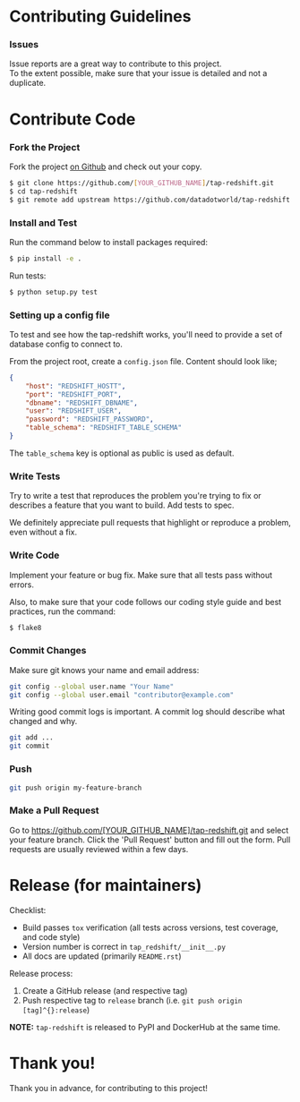 # Contributing Guidelines

### Issues
Issue reports are a great way to contribute to this project.  
To the extent possible, make sure that your issue is detailed and not a duplicate.

# Contribute Code

### Fork the Project

Fork the project [on Github](https://github.com/datadotworld/tap-redshift.git) and check out your copy.

```sh
$ git clone https://github.com/[YOUR_GITHUB_NAME]/tap-redshift.git
$ cd tap-redshift
$ git remote add upstream https://github.com/datadotworld/tap-redshift.git
```

### Install and Test

Run the command below to install packages required:

```sh
$ pip install -e .
```

Run tests:

```sh
$ python setup.py test
```

### Setting up a config file

To test and see how the tap-redshift works, you'll need to provide a set of database config to connect to.

From the project root, create a `config.json` file. Content should look like;

```json
{
    "host": "REDSHIFT_HOSTT",
    "port": "REDSHIFT_PORT",
    "dbname": "REDSHIFT_DBNAME",
    "user": "REDSHIFT_USER",
    "password": "REDSHIFT_PASSWORD",
    "table_schema": "REDSHIFT_TABLE_SCHEMA"
}
```
The `table_schema` key is optional as public is used as default.

### Write Tests
Try to write a test that reproduces the problem you're trying to fix or describes a feature that you want to build. Add tests to spec.

We definitely appreciate pull requests that highlight or reproduce a problem, even without a fix.

### Write Code

Implement your feature or bug fix. Make sure that all tests pass without errors.

Also, to make sure that your code follows our coding style guide and best practices, run the command:

```sh
$ flake8
```

### Commit Changes

Make sure git knows your name and email address:

```sh
git config --global user.name "Your Name"
git config --global user.email "contributor@example.com"
```

Writing good commit logs is important. A commit log should describe what changed and why.

```sh
git add ...
git commit
```

### Push

```sh
git push origin my-feature-branch
```

### Make a Pull Request
Go to https://github.com/[YOUR_GITHUB_NAME]/tap-redshift.git and select your feature branch. Click the 'Pull Request' button and fill out the form. Pull requests are usually reviewed within a few days.

# Release (for maintainers)

Checklist:

- Build passes `tox` verification (all tests across versions, test coverage, and code style)
- Version number is correct in `tap_redshift/__init__.py`
- All docs are updated (primarily `README.rst`)

Release process:

1. Create a GitHub release (and respective tag)
2. Push respective tag to `release` branch (i.e. `git push origin [tag]^{}:release`)

**NOTE:** `tap-redshift` is released to PyPI and DockerHub at the same time.

# Thank you!
Thank you in advance, for contributing to this project!
